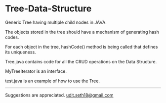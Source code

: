 # Tree-Data-Structure
Generic Tree having multiple child nodes in JAVA.

The objects stored in the tree should have a mechanism
of generating hash codes.

For each object in the tree, hashCode() method is being
called that defines its uniqueness.

Tree.java contains code for all the CRUD operations on the
Data Structure.

MyTreeIterator is an interface.

test.java is an example of how to use the Tree.

*********************************************************************
Suggestions are appreciated.
udit.seth18@gmail.com